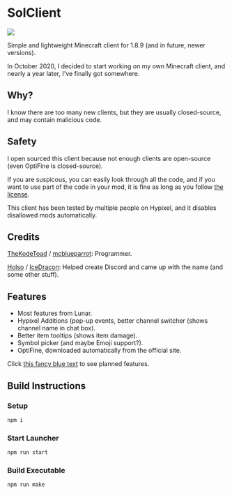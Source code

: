 # SolClient

<a href="https://discord.gg/QFDGDhcFqu"><img src="https://img.shields.io/discord/886561982872977408?label=Discord%20Server&logo=discord&style=social"></img></a>

Simple and lightweight Minecraft client for 1.8.9 (and in future, newer versions).

In October 2020, I decided to start working on my own Minecraft client, and nearly a year later, I've finally got somewhere.

## Why?
I know there are too many new clients, but they are usually closed-source, and may contain malicious code.

## Safety
I open sourced this client because not enough clients are open-source (even OptiFine is closed-source).

If you are suspicous, you can easily look through all the code, and if you want to use part of the code in your mod, it is fine as long as you follow [the license](LICENSE).

This client has been tested by multiple people on Hypixel, and it disables disallowed mods automatically.

## Credits
[TheKodeToad](https://github.com/TheKodeToad) / [mcblueparrot](https://mine.ly/mcblueparrot.1): Programmer.

[Holso](https://github.com/Holso) / [IceDracon](https://mine.ly/IceDracon.2): Helped create Discord and came up with the name (and some other stuff).

## Features
- Most features from Lunar.
- Hypixel Additions (pop-up events, better channel switcher (shows channel name in chat box).
- Better item tooltips (shows item damage).
- Symbol picker (and maybe Emoji support?).
- OptiFine, downloaded automatically from the official site.

Click [this fancy blue text](https://github.com/TheKodeToad/SolClient/projects/1) to see planned features.

## Build Instructions

### Setup
```sh
npm i
```

### Start Launcher
```sh
npm run start
```

### Build Executable
```sh
npm run make
```
